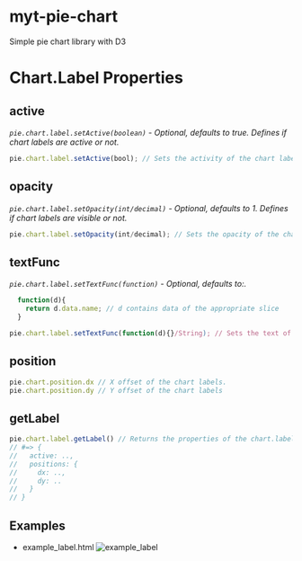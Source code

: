 # myt-pie-chart
Simple pie chart library with D3

# Chart.Label Properties

## active

  _`pie.chart.label.setActive(boolean)` - Optional, defaults to true._
  _Defines if chart labels are active or not._
```JavaScript
pie.chart.label.setActive(bool); // Sets the activity of the chart labels.
```

## opacity

  _`pie.chart.label.setOpacity(int/decimal)` - Optional, defaults to 1._
  _Defines if chart labels are visible or not._
```JavaScript
pie.chart.label.setOpacity(int/decimal); // Sets the opacity of the chart labels.
```

## textFunc

  _`pie.chart.label.setTextFunc(function)` - Optional, defaults to:._
```JavaScript
  function(d){
    return d.data.name; // d contains data of the appropriate slice
  }
```

```JavaScript
pie.chart.label.setTextFunc(function(d){}/String); // Sets the text of the chart labels.
```

## position

```JavaScript
pie.chart.position.dx // X offset of the chart labels.
pie.chart.position.dy // Y offset of the chart labels
```

## getLabel
```JavaScript
pie.chart.label.getLabel() // Returns the properties of the chart.label object
// #=> {
//   active: ..,
//   positions: {
//     dx: ..,
//     dy: ..
//   }
// }
```

## Examples

- example_label.html
![example_label](https://s31.postimg.org/3xed7y4rf/example_label.png)
